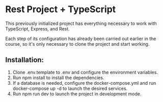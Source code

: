 # Rest Project + TypeScript

This previously initialized project has everything necessary to work with TypeScript, Express, and Rest.

Each step of its configuration has already been carried out earlier in the course, so it's only necessary to clone the project and start working.

## Installation:

1. Clone .env.template to .env and configure the environment variables.
2. Run npm install to install the dependencies.
3. If a database is needed, configure the docker-compose.yml and run docker-compose up -d to launch the desired services.
4. Run npm run dev to launch the project in development mode.